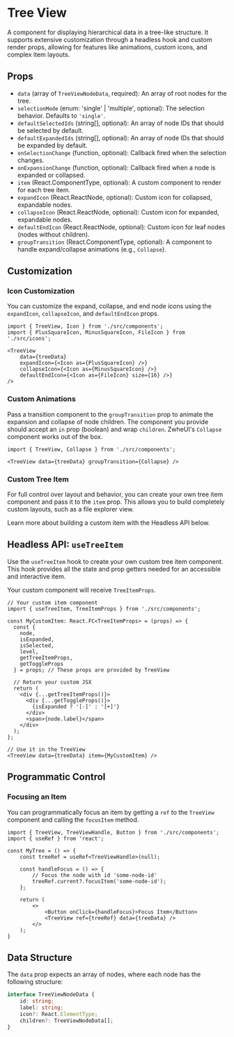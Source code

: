 # Tree View

A component for displaying hierarchical data in a tree-like structure. It supports extensive customization through a headless hook and custom render props, allowing for features like animations, custom icons, and complex item layouts.

## Props

*   `data` (array of `TreeViewNodeData`, required): An array of root nodes for the tree.
*   `selectionMode` (enum: 'single' | 'multiple', optional): The selection behavior. Defaults to `'single'`.
*   `defaultSelectedIds` (string[], optional): An array of node IDs that should be selected by default.
*   `defaultExpandedIds` (string[], optional): An array of node IDs that should be expanded by default.
*   `onSelectionChange` (function, optional): Callback fired when the selection changes.
*   `onExpansionChange` (function, optional): Callback fired when a node is expanded or collapsed.
*   `item` (React.ComponentType<TreeItemProps>, optional): A custom component to render for each tree item.
*   `expandIcon` (React.ReactNode, optional): Custom icon for collapsed, expandable nodes.
*   `collapseIcon` (React.ReactNode, optional): Custom icon for expanded, expandable nodes.
*   `defaultEndIcon` (React.ReactNode, optional): Custom icon for leaf nodes (nodes without children).
*   `groupTransition` (React.ComponentType, optional): A component to handle expand/collapse animations (e.g., `Collapse`).

## Customization

### Icon Customization

You can customize the expand, collapse, and end node icons using the `expandIcon`, `collapseIcon`, and `defaultEndIcon` props.

```tsx
import { TreeView, Icon } from './src/components';
import { PlusSquareIcon, MinusSquareIcon, FileIcon } from './src/icons';

<TreeView
    data={treeData}
    expandIcon={<Icon as={PlusSquareIcon} />}
    collapseIcon={<Icon as={MinusSquareIcon} />}
    defaultEndIcon={<Icon as={FileIcon} size={16} />}
/>
```

### Custom Animations

Pass a transition component to the `groupTransition` prop to animate the expansion and collapse of node children. The component you provide should accept an `in` prop (boolean) and wrap `children`. ZwheUI's `Collapse` component works out of the box.

```tsx
import { TreeView, Collapse } from './src/components';

<TreeView data={treeData} groupTransition={Collapse} />
```

### Custom Tree Item

For full control over layout and behavior, you can create your own tree item component and pass it to the `item` prop. This allows you to build completely custom layouts, such as a file explorer view.

Learn more about building a custom item with the Headless API below.

## Headless API: `useTreeItem`

Use the `useTreeItem` hook to create your own custom tree item component. This hook provides all the state and prop getters needed for an accessible and interactive item.

Your custom component will receive `TreeItemProps`.

```tsx
// Your custom item component
import { useTreeItem, TreeItemProps } from './src/components';

const MyCustomItem: React.FC<TreeItemProps> = (props) => {
  const { 
    node, 
    isExpanded, 
    isSelected, 
    level, 
    getTreeItemProps, 
    getToggleProps 
  } = props; // These props are provided by TreeView
  
  // Return your custom JSX
  return (
    <div {...getTreeItemProps()}>
      <div {...getToggleProps()}>
        {isExpanded ? '[-]' : '[+]'}
      </div>
      <span>{node.label}</span>
    </div>
  );
};

// Use it in the TreeView
<TreeView data={treeData} item={MyCustomItem} />
```

## Programmatic Control

### Focusing an Item

You can programmatically focus an item by getting a `ref` to the `TreeView` component and calling the `focusItem` method.

```tsx
import { TreeView, TreeViewHandle, Button } from './src/components';
import { useRef } from 'react';

const MyTree = () => {
    const treeRef = useRef<TreeViewHandle>(null);

    const handleFocus = () => {
        // Focus the node with id 'some-node-id'
        treeRef.current?.focusItem('some-node-id');
    };

    return (
        <>
            <Button onClick={handleFocus}>Focus Item</Button>
            <TreeView ref={treeRef} data={treeData} />
        </>
    );
}
```

## Data Structure

The `data` prop expects an array of nodes, where each node has the following structure:
```ts
interface TreeViewNodeData {
    id: string;
    label: string;
    icon?: React.ElementType;
    children?: TreeViewNodeData[];
}
```